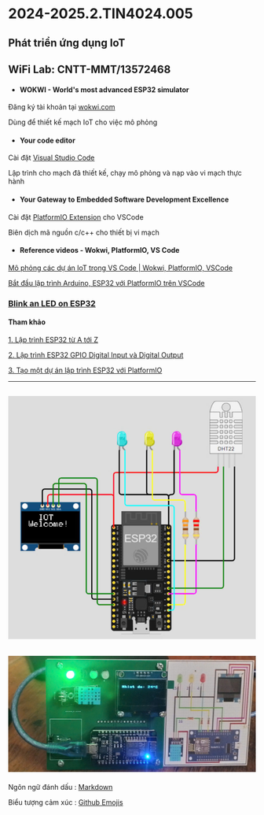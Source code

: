 # 2024-2025.2.TIN4024.005
## Phát triển ứng dụng IoT
## WiFi Lab: CNTT-MMT/13572468

- #### WOKWI - World's most advanced ESP32 simulator
Đăng ký tài khoản tại [wokwi.com](https://wokwi.com/)

Dùng để thiết kế mạch IoT cho việc mô phỏng

- #### Your code editor
Cài đặt [Visual Studio Code](https://code.visualstudio.com/)

Lập trình cho mạch đã thiết kế, chạy mô phỏng và nạp vào vi mạch thực hành

- #### Your Gateway to Embedded Software Development Excellence
Cài đặt [PlatformIO Extension](https://platformio.org/) cho VSCode

Biên dịch mã nguồn c/c++ cho thiết bị vi mạch

- #### Reference videos - Wokwi, PlatformIO, VS Code

[Mô phỏng các dự án IoT trong VS Code | Wokwi, PlatformIO, VSCode](https://www.youtube.com/watch?v=9pTZL934k2s)

[Bắt đầu lập trình Arduino, ESP32 với PlatformIO trên VSCode](https://www.youtube.com/watch?v=20eakkralUs)


### [Blink an LED on ESP32](https://wokwi.com/projects/305566932847821378)
#### Tham khảo

[1. Lập trình ESP32 từ A tới Z](https://khuenguyencreator.com/lap-trinh-esp32-tu-a-toi-z/)

[2. Lập trình ESP32 GPIO Digital Input và Digital Output](https://khuenguyencreator.com/lap-trinh-esp32-gpio-digital-input-va-digital-output/)

[3. Tạo một dự án lập trình ESP32 với PlatformIO](https://khuenguyencreator.com/huong-dan-cai-dat-platform-io-lap-trinh-esp32/#Huong_dan_su_dung_Platform_IO_lap_trinh_ESP32)


-------------------------------
![](https://raw.githubusercontent.com/vvdung-husc/2024-2025.2.TIN4024.005/refs/heads/main/_Documents/diagram_one.png)
-------------------------------
![](https://raw.githubusercontent.com/vvdung-husc/2024-2025.2.TIN4024.005/refs/heads/main/_Documents/diagram_two.png)
-------------------------------
Ngôn ngữ đánh dấu : [Markdown](https://github.com/vvdung-husc/2024-2025.2.TIN4024.005/blob/main/_Documents/Markdown_Syntax.md)

Biểu tượng cảm xúc : [Github Emojis](https://github.com/vvdung-husc/2024-2025.2.TIN4024.005/blob/main/_Documents/Github_Emojis.md)
